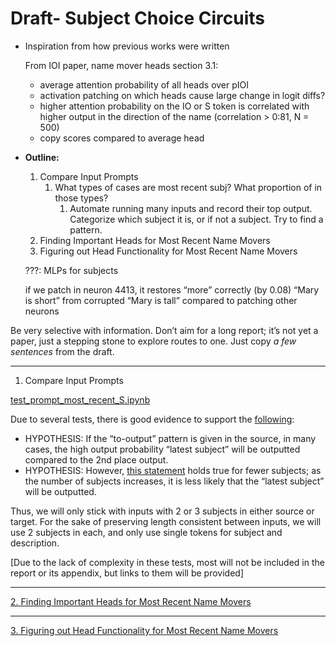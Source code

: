 # Draft- Subject Choice Circuits

- Inspiration from how previous works were written
    
    From IOI paper, name mover heads section 3.1:
    
    - average attention probability of all heads over pIOI
    - activation patching on which heads cause large change in logit diffs?
    - higher attention probability on the IO or S token is correlated with higher output in the direction of the name (correlation  > 0:81, N = 500)
    - copy scores compared to average head

- **Outline:**
    1. Compare Input Prompts
        1. What types of cases are most recent subj? What proportion of in those types?
            1. Automate running many inputs and record their top output. Categorize which subject it is, or if not a subject. Try to find a pattern.
    2. Finding Important Heads for Most Recent Name Movers
    3. Figuring out Head Functionality for Most Recent Name Movers
    
    ???: MLPs for subjects
    
    if we patch in neuron 4413, it restores “more” correctly (by 0.08) “Mary is short” from corrupted “Mary is tall” compared to patching other neurons
    

Be very selective with information. Don’t aim for a long report; it’s not yet a paper, just a stepping stone to explore routes to one. Just copy *a few sentences* from the draft.

---

1. Compare Input Prompts

[test_prompt_most_recent_S.ipynb](../../Code%20Notebooks%20432b45bb746f43eabf4172f69d384f8a/test_prompt_most_recent_S%20ipynb%20a51ecffd653d4d6c995692f0920be200.md) 

Due to several tests, there is good evidence to support the [following](../../Questions%20Hypotheses%2087e989748e1942dfa05a7d90433f2e40.md):

- HYPOTHESIS: If the “to-output” pattern is given in the source, in many cases, the high output probability “latest subject” will be outputted compared to the 2nd place output.
- HYPOTHESIS: However, [this statement](../../Questions%20Hypotheses%2087e989748e1942dfa05a7d90433f2e40.md) holds true for fewer subjects; as the number of subjects increases, it is less likely that the “latest subject” will be outputted.

Thus, we will only stick with inputs with 2 or 3 subjects in either source or target. For the sake of preserving length consistent between inputs, we will use 2 subjects in each, and only use single tokens for subject and description.

[Due to the lack of complexity in these tests, most will not be included in the report or its appendix, but links to them will be provided]

---

[2. Finding Important Heads for Most Recent Name Movers](Draft-%20Subject%20Choice%20Circuits%20293b34dee6104b619beee9b28e7392a7/2%20Finding%20Important%20Heads%20for%20Most%20Recent%20Name%20Mov%2045d975630e61406bb3c6b999ff1e7b9b.md)

---

[3. Figuring out Head Functionality for Most Recent Name Movers](Draft-%20Subject%20Choice%20Circuits%20293b34dee6104b619beee9b28e7392a7/3%20Figuring%20out%20Head%20Functionality%20for%20Most%20Recent%20%20d35d8e08cfc649d7838236eb03e6bf22.md)